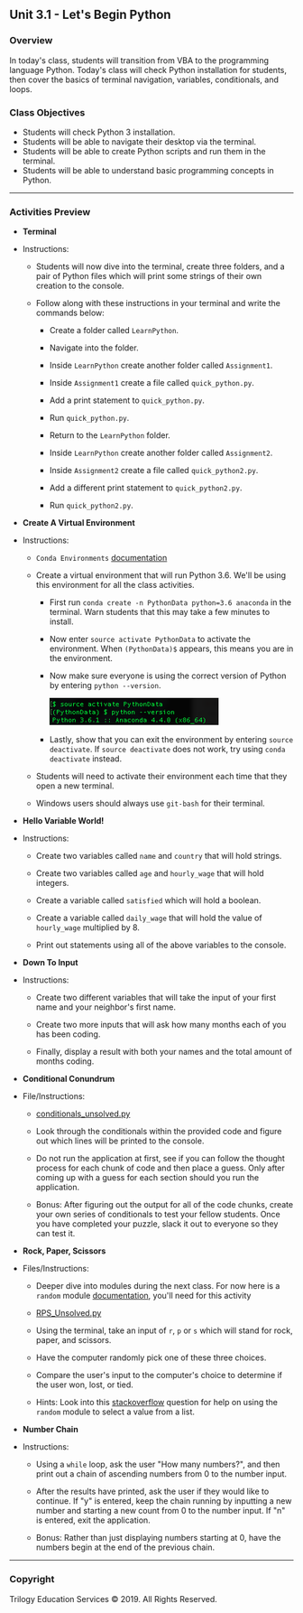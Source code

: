 ## Unit 3.1 - Let's Begin Python

### Overview

In today's class, students will transition from VBA to the programming language Python. Today's class will check Python installation for students, then cover the basics of terminal navigation, variables, conditionals, and loops.

### Class Objectives

* Students will check Python 3 installation.
* Students will be able to navigate their desktop via the terminal.
* Students will be able to create Python scripts and run them in the terminal.
* Students will be able to understand basic programming concepts in Python.

- - -

### Activities Preview

* **Terminal**
* Instructions:

  * Students will now dive into the terminal, create three folders, and a pair of Python files which will print some strings of their own creation to the console.

  * Follow along with these instructions in your terminal and write the commands below:

    * Create a folder called `LearnPython`.

    * Navigate into the folder.

    * Inside `LearnPython` create another folder called `Assignment1`.

    * Inside `Assignment1` create a file called `quick_python.py`.

    * Add a print statement to `quick_python.py`.

    * Run `quick_python.py`.

    * Return to the `LearnPython` folder.

    * Inside `LearnPython` create another folder called `Assignment2`.

    * Inside `Assignment2` create a file called `quick_python2.py`.

    * Add a different print statement to `quick_python2.py`.

    * Run `quick_python2.py`.

* **Create A Virtual Environment**
* Instructions: 

  * `Conda Environments` [documentation](https://conda.io/projects/conda/en/latest/user-guide/tasks/manage-environments.html)
  
  * Create a virtual environment that will run Python 3.6. We'll be using this environment for all the class activities.

    * First run `conda create -n PythonData python=3.6 anaconda` in the terminal. Warn students that this may take a few minutes to install.

    * Now enter `source activate PythonData` to activate the environment. When `(PythonData)$` appears, this means you are in the environment.

    * Now make sure everyone is using the correct version of Python by entering `python --version`.

      ![Python version](Images/python_version.png)

    * Lastly, show that you can exit the environment by entering `source deactivate`. If `source deactivate` does not work, try using `conda deactivate` instead.

  * Students will need to activate their environment each time that they open a new terminal.
  
  * Windows users should always use `git-bash` for their terminal.

* **Hello Variable World!**
* Instructions:

  * Create two variables called `name` and `country` that will hold strings.

  * Create two variables called `age` and `hourly_wage` that will hold integers.

  * Create a variable called `satisfied` which will hold a boolean.

  * Create a variable called `daily_wage` that will hold the value of `hourly_wage` multiplied by 8.

  * Print out statements using all of the above variables to the console.

* **Down To Input**
* Instructions:

  * Create two different variables that will take the input of your first name and your neighbor's first name.

  * Create two more inputs that will ask how many months each of you has been coding.

  * Finally, display a result with both your names and the total amount of months coding.

* **Conditional Conundrum**
* File/Instructions:

  * [conditionals_unsolved.py](Activities/08-Stu_ConditionalConundrum/Unsolved/conditionals_unsolved.py)

  * Look through the conditionals within the provided code and figure out which lines will be printed to the console.

  * Do not run the application at first, see if you can follow the thought process for each chunk of code and then place a guess. Only after coming up with a guess for each section should you run the application.

  * Bonus: After figuring out the output for all of the code chunks, create your own series of conditionals to test your fellow students. Once you have completed your puzzle, slack it out to everyone so they can test it.

* **Rock, Paper, Scissors**
* Files/Instructions:

  * Deeper dive into modules during the next class. For now here is a `random` module [documentation](https://docs.python.org/3.6/library/random.html), you'll need for this activity

  * [RPS_Unsolved.py](Activities/10-Stu_RockPaperScissors/Unsolved/RPS_Unsolved.py)

  * Using the terminal, take an input of `r`, `p` or `s` which will stand for rock, paper, and scissors.

  * Have the computer randomly pick one of these three choices.

  * Compare the user's input to the computer's choice to determine if the user won, lost, or tied.

  * Hints: Look into this [stackoverflow](https://stackoverflow.com/questions/306400/how-to-randomly-select-an-item-from-a-list) question for help on using the `random` module to select a value from a list.

* **Number Chain**
* Instructions: 

  * Using a `while` loop, ask the user "How many numbers?", and then print out a chain of ascending numbers from 0 to the number input.

  * After the results have printed, ask the user if they would like to continue. If "y" is entered, keep the chain running by inputting a new number and starting a new count from 0 to the number input. If "n" is entered, exit the application.

  * Bonus: Rather than just displaying numbers starting at 0, have the numbers begin at the end of the previous chain.

- - -

### Copyright

Trilogy Education Services © 2019. All Rights Reserved.
